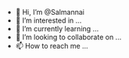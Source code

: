 - 👋 Hi, I’m @Salmannai
- 👀 I’m interested in ...
- 🌱 I’m currently learning ...
- 💞️ I’m looking to collaborate on ...
- 📫 How to reach me ...

<!---
Salmannai/Salmannai is a ✨ special ✨ repository because its `README.md` (this file) appears on your GitHub profile.
You can click the Preview link to take a look at your changes.
--->
